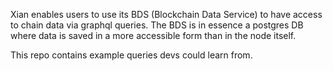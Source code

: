 Xian enables users to use its BDS (Blockchain Data Service) to have access to chain data via graphql queries. The BDS is in essence a postgres DB where data is saved in a more accessible form than in the node itself.

This repo contains example queries devs could learn from.